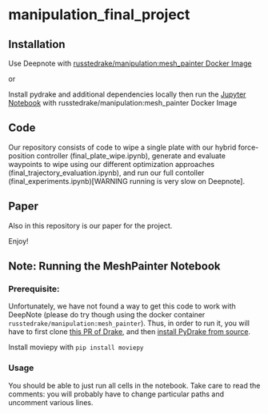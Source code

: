 # manipulation_final_project

## Installation

Use Deepnote with [russtedrake/manipulation:mesh_painter Docker Image](https://hub.docker.com/layers/russtedrake/manipulation/mesh_painter/images/sha256-8fc458eafa518bd2d23386e3c0960863c2f9a55abf29adfb1043ee7fa1af5337?context=explore) 

or

Install pydrake and additional dependencies locally then run the [Jupyter Notebook](https://jupyter.readthedocs.io/en/latest/running.html) with russtedrake/manipulation:mesh_painter Docker Image

## Code

Our repository consists of code to wipe a single plate with our hybrid force-position controller (final_plate_wipe.ipynb), generate and evaluate waypoints to wipe using our different optimization approaches (final_trajectory_evaluation.ipynb), and run our full contoller (final_experiments.ipynb)[WARNING running is very slow on Deepnote].

## Paper

Also in this repository is our paper for the project.

Enjoy!



## Note: Running the MeshPainter Notebook
### Prerequisite:
Unfortunately, we have not found a way to get this code to work with DeepNote (please do try though using the docker container `russtedrake/manipulation:mesh_painter`). Thus, in order to run it, you will have to first clone [this PR of Drake](https://github.com/RobotLocomotion/drake/pull/16147), and then [install PyDrake from source](https://drake.mit.edu/python_bindings.html). 

Install moviepy with `pip install moviepy`

### Usage
You should be able to just run all cells in the notebook. Take care to read the comments: you will probably have to change particular paths and uncomment various lines.
